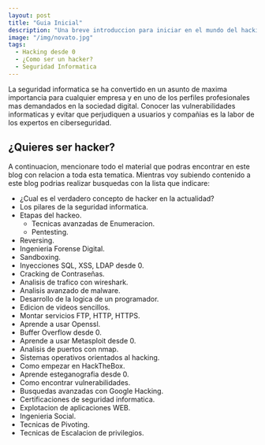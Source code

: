 ```yaml
---
layout: post
title: "Guia Inicial"
description: "Una breve introduccion para iniciar en el mundo del hacking."
image: "/img/novato.jpg"
tags: 
  - Hacking desde 0
  - ¿Como ser un hacker?
  - Seguridad Informatica
---
```


La seguridad informatica se ha convertido en un asunto de maxima importancia para cualquier empresa y en uno de los perfiles profesionales mas demandados en la sociedad digital.
Conocer las vulnerabilidades informaticas y evitar que perjudiquen a usuarios y compañias es la labor de los expertos en ciberseguridad. 

## ¿Quieres ser hacker?
A continuacion, mencionare todo el material que podras encontrar en este blog con relacion a toda esta tematica.
Mientras voy subiendo contenido a este blog podrias realizar busquedas con la lista que indicare:
  * ¿Cual es el verdadero concepto de hacker en la actualidad?
  * Los pilares de la seguridad informatica.
  * Etapas del hackeo.
    * Tecnicas avanzadas de Enumeracion.
    * Pentesting.
  * Reversing.
  * Ingenieria Forense Digital.
  * Sandboxing.
  * Inyecciones SQL, XSS, LDAP desde 0.
  * Cracking de Contraseñas.
  * Analisis de trafico con wireshark.
  * Analisis avanzado de malware.
  * Desarrollo de la logica de un programador.
  * Edicion de videos sencillos.
  * Montar servicios FTP, HTTP, HTTPS.
  * Aprende a usar Openssl.
  * Buffer Overflow desde 0.
  * Aprende a usar Metasploit desde 0.
  * Analisis de puertos con nmap.
  * Sistemas operativos orientados al hacking.
  * Como empezar en HackTheBox.
  * Aprende esteganografia desde 0.
  * Como encontrar vulnerabilidades.
  * Busquedas avanzadas con Google Hacking.
  * Certificaciones de seguridad informatica.
  * Explotacion de aplicaciones WEB.
  * Ingenieria Social.
  * Tecnicas de Pivoting.
  * Tecnicas de Escalacion de privilegios.
  
